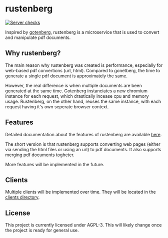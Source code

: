 # rustenberg

[![Server checks](https://github.com/Jtplouffe/rustenberg/actions/workflows/server.yml/badge.svg)](https://github.com/Jtplouffe/rustenberg/actions/workflows/server.yml)

Inspired by [gotenberg](https://github.com/gotenberg/gotenberg), rustenberg is a microservice that is used to convert
and manipulate pdf documents.

## Why rustenberg?

The main reason why rustenberg was created is performance, especially for web-based pdf convertions (url, html).
Compared to gonetberg, the time to generate a single pdf document is approximately the same.

However, the real difference is when multiple documents are been generated at the same time.
Gotenberg instanciates a new chromium instance for each request, which drastically incease cpu and memory usage.
Rustenberg, on the other hand, reuses the same instance, with each request having it's own seperate browser context.

## Features

Detailed documentation about the features of rustenberg are available [here](./server/docs/README.md).

The short version is that rustenberg supports converting web pages (either via sending the html files or using an url)
to pdf documents. It also supports merging pdf documents togheter.

More features will be implemented in the future.

## Clients

Multiple clients will be implemented over time. They will be located in the [clients directory](./clients).

## License

This project is currently licensed under AGPL-3. This will likely change once the project is ready for general use.
